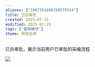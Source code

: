 ```yaml
---
aliases: ["1967351698150575524"]
title: 已办审批
created: 2025-07-15
modified: 2025-07-15
tags: ['基础模块']
theme: 政务应用
---
```


已办审批，展示当前用户已审批的采编流程

![](37bab6bde6760d898f92ce3da23ae7e2.jpg)